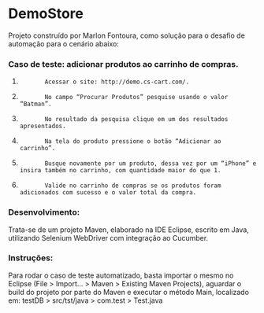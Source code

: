# DemoStore
Projeto construído por Marlon Fontoura, como solução para o desafio de automação para o cenário abaixo:

### Caso de teste: adicionar produtos ao carrinho de compras.
1.            Acessar o site: http://demo.cs-cart.com/.
2.            No campo “Procurar Produtos” pesquise usando o valor “Batman”.
3.            No resultado da pesquisa clique em um dos resultados apresentados.
4.            Na tela do produto pressione o botão “Adicionar ao carrinho”.
5.            Busque novamente por um produto, dessa vez por um “iPhone” e insira também no carrinho, com quantidade maior do que 1.
6.            Valide no carrinho de compras se os produtos foram adicionados com sucesso e o valor total da compra.

### Desenvolvimento:
Trata-se de um projeto Maven, elaborado na IDE Eclipse, escrito em Java, utilizando Selenium WebDriver com integração ao Cucumber.

### Instruções:
Para rodar o caso de teste automatizado, basta importar o mesmo no Eclipse (File > Import... > Maven > Existing Maven Projects), aguardar o build do projeto por parte do Maven e executar o método Main, localizado em: testDB > src/tst/java > com.test > Test.java
